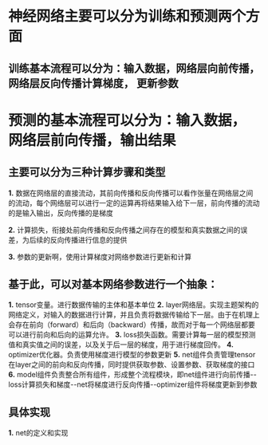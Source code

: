 # 神经网络主要可以分为训练和预测两个方面
## 训练基本流程可以分为：输入数据，网络层向前传播，网络层反向传播计算梯度， 更新参数

# 预测的基本流程可以分为：输入数据， 网络层前向传播，输出结果
## 主要可以分为三种计算步骤和类型
**1.** 数据在网络层的直接流动，其前向传播和反向传播可以看作张量在网络层之间的流动，每个网络层可以进行一定的运算再将结果输入给下一层，前向传播的流动的是输入输出，反向传播的是梯度

**2.** 计算损失，衔接处前向传播和反向传播之间存在的模型和真实数据之间的误差，为后续的反向传播进行信息的提供

**3.** 参数的更新啊，使用计算梯度对网络参数进行更新和计算

## 基于此，可以对基本网络参数进行一个抽象：
**1.** tensor变量。进行数据传输的主体和基本单位
**2.** layer网络层。实现主题架构的网络定义，对输入的数据进行计算，并且负责将数据传输给下一层。由于在机理上会存在前向（forward）和后向（backward）传播，故而对于每一个网络层都要可以进行前向和后向的运算允许。
**3.** loss损失函数。需要计算每一层的模型预测值和真实值之间的误差，以及关于后一层的梯度，用于进行梯度回传。
**4.** optimizer优化器。负责使用梯度进行模型的参数更新
**5.** net组件负责管理tensor在layer之间的前向和反向传播，同时提供获取参数、设置参数、获取梯度的接口
**6.** model组件负责整合所有组件，形成整个流程模块，即net组件进行向前传播--loss计算损失和梯度--net将梯度进行反向传播--optimizer组件将梯度更新到参数

## 具体实现
**1.** net的定义和实现
